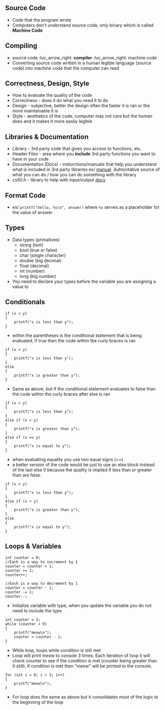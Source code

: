 
## Source Code
- Code that the program wrote
- Computers don't understand source code, only binary which is called **Machine Code** 

## Compiling
- source code :luc_arrow_right: **compiler** :luc_arrow_right: machine code
- Converting source code written in a human legible language (source code) into machine code that the computer can read

## Correctness, Design, Style
- How to evaluate the quality of the code
- Correctness - does it do what you need it to do
- Design - subjective, better the design often the faster it is ran or the more maintainable it is
- Style - aesthetics of the code, computer may not care but the human does and it makes it more easily legible

## Libraries & Documentation
- Library - 3rd party code that gives you access to functions, etc.
- Header Files - area where you **include** 3rd party functions you want to have in your code
- Documentation (Docs) - insturctions/manuals that help you understand what is included in 3rd party libraries ex/ [manual](http://manual.cs50.io/#stdio.h). Auhtoritative source of what you can do / how you can do something with the library
- cs50.h - library to help with input/output [docs](http://manual.cs50.io/#cs50.h) 

## Format Code
- ex/ ```printf("hello, %s\n", answer)``` where ```%s``` serves as a placeholder for the value of answer

## Types
- Data types (primatives)
	- string (text)
	- bool (true or false)
	- char (single character)
	- double (big decimal)
	- float (decimal)
	- int (number)
	- long (big number)
- You need to declare your types before the variable you are assigning a value to

## Conditionals
```
if (x < y) 
{
	printf("x is less than y");
}
```
-  within the parentheses is the conditional statement that is being evaluated, if true then the code within the curly braces is ran
```
if (x < y)
{
	printf("x is less than y");
}
else 
{
	printf("x is greater than y");
}
```
- Same as above, but if the conditional statement evaluates to false than the code within the curly braces after else is ran
```
if (x < y)
{
	printf("x is less than y");
} 
else if (x > y)
{
	printf("x is greater than y");
}
else if (x == y)
{
	printf("x is equal to y");
}
```
- when evaluating equality you use two equal signs (\=\=)
- a better version of the code would be just to use an else block instead of the last else if because the quality is implied if less than or greater than are false.
```
if (x < y)
{
	printf("x is less than y");
} 
else if (x > y)
{
	printf("x is greater than y");
}
else
{
	printf("x is equal to y");
}
```

## Loops & Variables
```
int counter = 0;
//Each is a way to increment by 1
counter = counter + 1;
counter += 1;
counter++;

//Each is a way to decrement by 1
counter = counter - 1;
counter -= 1;
counter--;
```
- Initialize variable with type, when you update the variable you do not need to include the type
```
int counter = 3;
while (counter > 0)
{
	printf("meow\n");
	counter = counter - 1;
}
```
- While loop, loops while condition is still met
- Loop will print meow to console 3 times. Each iteration of loop it will check counter to see if the condition is met (counter being greater than 0 still), if condition is met then "meow" will be printed to the console.
```
for (int i = 0; i < 3; i++)
{
	printf("meow\n");
}
```
- For loop does the same as above but it consolidates most of the logic to the beginning of the loop
